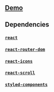 ## [Demo](https://react-responsive-website-demo.netlify.app/)

##  Dependencies

### [`react`](https://reactjs.org/)

### [`react-router-dom`](https://v5.reactrouter.com/web/guides/quick-start)

### [`react-icons`](https://react-icons.github.io/react-icons/)

### [`react-scroll`](https://www.npmjs.com/package/react-scroll)

### [`styled-components`](https://styled-components.com/)
